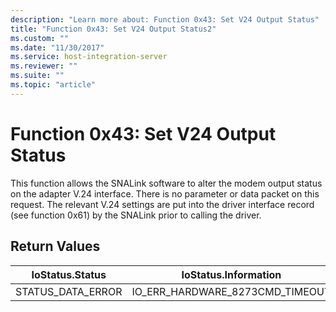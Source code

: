 ```yaml
---
description: "Learn more about: Function 0x43: Set V24 Output Status"
title: "Function 0x43: Set V24 Output Status2"
ms.custom: ""
ms.date: "11/30/2017"
ms.service: host-integration-server
ms.reviewer: ""
ms.suite: ""
ms.topic: "article"
---
```

# Function 0x43: Set V24 Output Status
This function allows the SNALink software to alter the modem output status on the adapter V.24 interface. There is no parameter or data packet on this request. The relevant V.24 settings are put into the driver interface record (see function 0x61) by the SNALink prior to calling the driver.  
  
## Return Values  
  
|IoStatus.Status|IoStatus.Information|  
|---------------------|--------------------------|  
|STATUS_DATA_ERROR|IO_ERR_HARDWARE_8273CMD_TIMEOUT|
